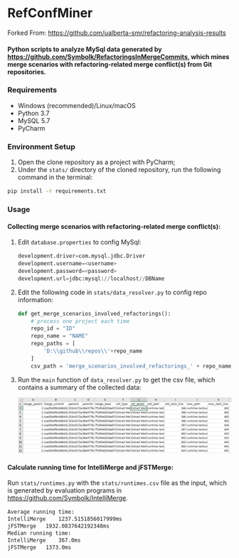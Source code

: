 # RefConfMiner

Forked From: https://github.com/ualberta-smr/refactoring-analysis-results

#### Python scripts to analyze MySql data generated by https://github.com/Symbolk/RefactoringsInMergeCommits, which mines merge scenarios with refactoring-related merge conflict(s) from Git repositories.

### Requirements

- Windows (recommended)/Linux/macOS
- Python 3.7
- MySQL 5.7
- PyCharm

### Environment Setup

1. Open the clone repository as a project with PyCharm;
2. Under the `stats/` directory of the cloned repository, run the following command in the terminal:

```bash
pip install -r requirements.txt 
```

### Usage

#### Collecting merge scenarios with refactoring-related merge conflict(s):

1. Edit `database.properties` to config MySql:

   ```python
   development.driver=com.mysql.jdbc.Driver
   development.username=<username>
   development.password=<password>
   development.url=jdbc:mysql://localhost//DBName
   ```

2. Edit the following code in `stats/data_resolver.py` to config repo information:

   ```python
   def get_merge_scenarios_involved_refactorings():
       # process one project each time
       repo_id = "ID"
       repo_name = "NAME"
       repo_paths = [
           'D:\\github\\repos\\'+repo_name
       ]
       csv_path = 'merge_scenarios_involved_refactorings_' + repo_name + '.csv'
   ```

3. Run the `main` function of `data_resolver.py` to get the csv file, which contains a summary of the collected data:

   ![summary](https://github.com/Symbolk/RefConfMiner/blob/master/screenshots/summary.png)

#### Calculate running time for IntelliMerge and jFSTMerge:

Run `stats/runtimes.py` with the `stats/runtimes.csv` file as the input, which is generated by evaluation programs in <https://github.com/Symbolk/IntelliMerge>.

```
Average running time:
IntelliMerge	1237.5151856017999ms
jFSTMerge	1932.0837642192348ms
Median running time:
IntelliMerge	367.0ms
jFSTMerge	1373.0ms
```

